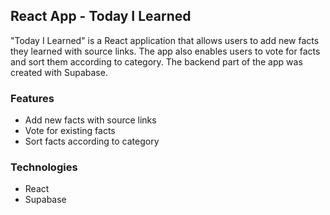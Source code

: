 ## React App  - Today I Learned

"Today I Learned" is a React application that allows users to add new facts they learned with source links.
The app also enables users to vote for facts and sort them according to category.
The backend part of the app was created with Supabase.

### Features

* Add new facts with source links
* Vote for existing facts
* Sort facts according to category

### Technologies

* React
* Supabase





